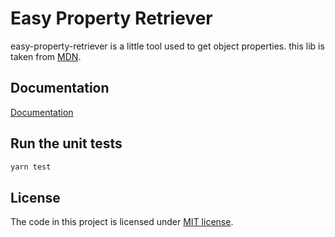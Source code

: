 # Easy Property Retriever

easy-property-retriever is a little tool used to get object properties. this lib is taken from [MDN](https://developer.mozilla.org/en-US/docs/Web/JavaScript/Enumerability_and_ownership_of_properties#obtaining_properties_by_enumerabilityownership).

## Documentation

[Documentation](https://archergu.github.io/quick-event/index.html)

## Run the unit tests

```bash
yarn test
```

## License

The code in this project is licensed under [MIT license](https://github.com/ArcherGu/easy-property-retriever/blob/main/LICENSE).
